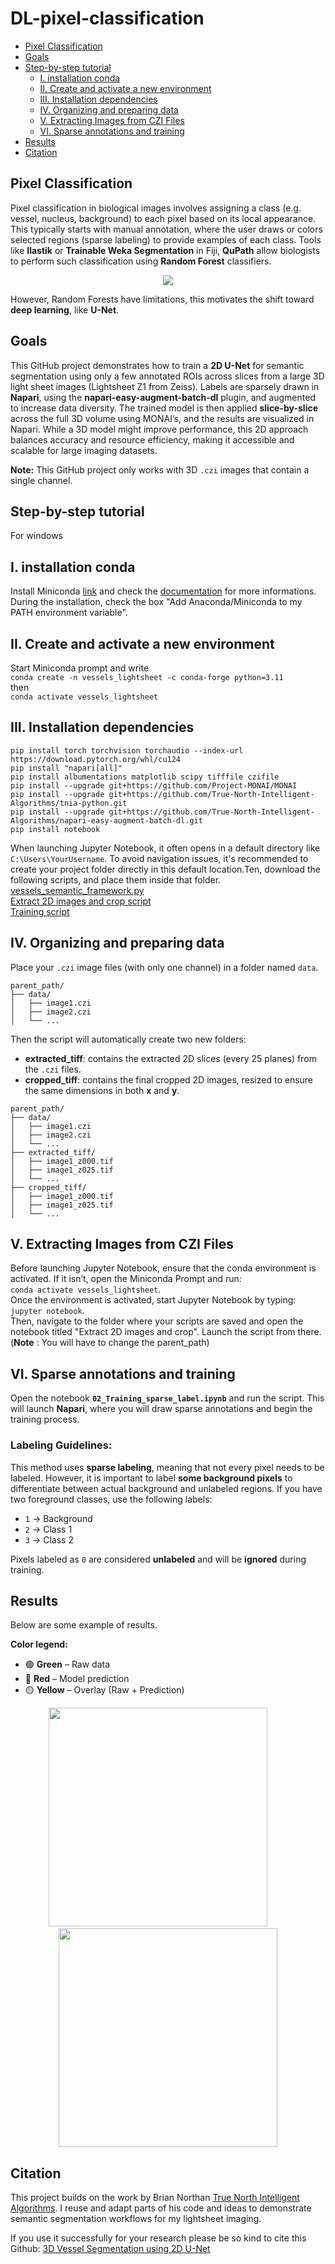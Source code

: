 # DL-pixel-classification
* [Pixel Classification](#pixel-classification)
* [Goals](#goals)
* [Step-by-step tutorial](#step-by-step-tutorial)
  * [I. installation conda](#i-installation-conda)
  * [II. Create and activate a new environment](#ii-create-and-activate-a-new-environment)
  * [III. Installation dependencies](#iii-installation-dependencies)
  * [IV. Organizing and preparing data](#iv-organizing-and-preparing-data)
  * [V. Extracting Images from CZI Files](#v-extracting-images-from-czi-files)
  * [VI. Sparse annotations and training](#vi-sparse-annotations-and-training)
* [Results](#results)
* [Citation](#citation)



Pixel Classification
------
Pixel classification in biological images involves assigning a class (e.g. vessel, nucleus, background) to each pixel based on its local appearance. This typically starts with manual annotation, where the user draws or colors selected regions (sparse labeling) to provide examples of each class. Tools like **Ilastik** or **Trainable Weka Segmentation** in Fiji, **QuPath** allow biologists to perform such classification using **Random Forest** classifiers. 

<p align="center">
  <img src="https://github.com/user-attachments/assets/f5daa20b-5f1e-4b6c-ab6a-cf5548d1fd7a">
</p>


However, Random Forests have limitations, this motivates the shift toward **deep learning**, like **U-Net**.

Goals
------
This GitHub project demonstrates how to train a **2D U-Net** for semantic segmentation using only a few annotated ROIs across slices from a large 3D light sheet images (Lightsheet Z1 from Zeiss). Labels are sparsely drawn in **Napari**, using the **napari-easy-augment-batch-dl** plugin, and augmented to increase data diversity. The trained model is then applied **slice-by-slice** across the full 3D volume using MONAI’s, and the results are visualized in Napari. While a 3D model might improve performance, this 2D approach balances accuracy and resource efficiency, making it accessible and scalable for large imaging datasets.

**Note:**
This GitHub project only works with 3D `.czi` images that contain a single channel.

Step-by-step tutorial
------
For windows

I. installation conda
------
Install Miniconda [link](https://www.anaconda.com/download/success) and check the [documentation](https://www.anaconda.com/docs/main) for more informations.
During the installation, check the box "Add Anaconda/Miniconda to my PATH environment variable".

II. Create and activate a new environment
------
Start Miniconda prompt and write <br />   `conda create -n vessels_lightsheet -c conda-forge python=3.11` <br /> then <br />    `conda activate vessels_lightsheet`<br />

III. Installation dependencies
------
`pip install torch torchvision torchaudio --index-url https://download.pytorch.org/whl/cu124`<br />
`pip install "napari[all]"`<br />
`pip install albumentations matplotlib scipy tifffile czifile `<br />
`pip install --upgrade git+https://github.com/Project-MONAI/MONAI `<br />
`pip install --upgrade git+https://github.com/True-North-Intelligent-Algorithms/tnia-python.git`<br />
`pip install --upgrade git+https://github.com/True-North-Intelligent-Algorithms/napari-easy-augment-batch-dl.git`<br />
`pip install notebook`<br />

When launching Jupyter Notebook, it often opens in a default directory like `C:\Users\YourUsername`. To avoid navigation issues, it's recommended to create your project folder directly in this default location.Ten, download the following scripts, and place them inside that folder. <br /> [vessels_semantic_framework.py](https://github.com/True-North-Intelligent-Algorithms/tnia-python/blob/main/notebooks/imagesc/2025_03_19_vessel_3D_lightsheet/vessels_semantic_framework.py)
<br /> [Extract 2D images and crop script](https://github.com/AlexHego/DL-pixel-classification/blob/main/01_extract%202D%20images%20and%20crop.ipynb)
<br /> [Training script](https://github.com/AlexHego/DL-pixel-classification/blob/main/02_Training_sparse_label.ipynb)

IV. Organizing and preparing data
------
Place your `.czi` image files (with only one channel) in a folder named `data`.

```plaintext
parent_path/
├── data/
│   ├── image1.czi
│   ├── image2.czi
│   └── ...
```
Then the script will automatically create two new folders:

- **extracted_tiff**: contains the extracted 2D slices (every 25 planes) from the `.czi` files.
- **cropped_tiff**: contains the final cropped 2D images, resized to ensure the same dimensions in both **x** and **y**.

```plaintext
parent_path/
├── data/
│   ├── image1.czi
│   ├── image2.czi
│   └── ...
├── extracted_tiff/
│   ├── image1_z000.tif
│   ├── image1_z025.tif
│   └── ...
├── cropped_tiff/
│   ├── image1_z000.tif
│   ├── image1_z025.tif
│   └── ...
```
V. Extracting Images from CZI Files
------

Before launching Jupyter Notebook, ensure that the conda environment is activated. If it isn’t, open the Miniconda Prompt and run: <br />  `conda activate vessels_lightsheet`. <br />  Once the environment is activated, start Jupyter Notebook by typing: `jupyter notebook`.
<br /> Then, navigate to the folder where your scripts are saved and open the notebook titled "Extract 2D images and crop". Launch the script from there. (**Note** : You will have to change the parent_path) 

VI. Sparse annotations and training
------
Open the notebook **`02_Training_sparse_label.ipynb`** and run the script. This will launch **Napari**, where you will draw sparse annotations and begin the training process.


### Labeling Guidelines:
This method uses **sparse labeling**, meaning that not every pixel needs to be labeled. However, it is important to label **some background pixels** to differentiate between actual background and unlabeled regions.
If you have two foreground classes, use the following labels:
- `1` → Background
- `2` → Class 1
- `3` → Class 2

Pixels labeled as `0` are considered **unlabeled** and will be **ignored** during training.



Results
------

Below are some example of results. 

**Color legend:**
- 🟢 **Green** – Raw data  
- 🔴 **Red** – Model prediction  
- 🟡 **Yellow** – Overlay (Raw + Prediction)

<p align="center">
  <img src="https://github.com/user-attachments/assets/fc3f62c7-0fcc-4c1b-bed9-8699b274eb02" height="350" />
  &nbsp;&nbsp;&nbsp;&nbsp;&nbsp;&nbsp;&nbsp;
  <img src="https://github.com/user-attachments/assets/d6db9482-c442-49fd-88e5-60418ad2de43" height="350" />
</p>




Citation
------
This project builds on the work by Brian Northan [True North Intelligent Algorithms](https://github.com/True-North-Intelligent-Algorithms). I reuse and adapt parts of his code and ideas to demonstrate semantic segmentation workflows for my lightsheet imaging.

If you use it successfully for your research please be so kind to cite this Github: [3D Vessel Segmentation using 2D U-Net](https://github.com/True-North-Intelligent-Algorithms/tnia-python/tree/main/notebooks/imagesc/2025_03_19_vessel_3D_lightsheet)


